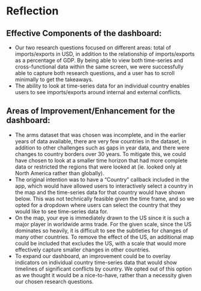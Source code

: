 # Reflection

## Effective Components of the dashboard:
-	Our two research questions focused on different areas: total of imports/exports in USD, in addition to the relationship of imports/exports as a percentage of GDP. By being able to view both time-series and cross-functional data within the same screen, we were successfully able to capture both research questions, and a user has to scroll minimally to get the takeaways.
-	The ability to look at time-series data for an individual country enables users to see imports/exports around internal and external conflicts.


## Areas of Improvement/Enhancement for the dashboard:
-	The arms dataset that was chosen was incomplete, and in the earlier years of data available, there are very few countries in the dataset, in addition to other challenges such as gaps in year data, and there were changes to country borders over 30 years. To mitigate this, we could have chosen to look at a smaller time horizon that had more complete data or restricted the regions that were looked at (ie. looked only at North America rather than globally). 
-	The original intention was to have a “Country” callback included in the app, which would have allowed users to interactively select a country in the map and the time-series data for that country would have shown below. This was not technically feasible given the time frame, and so we opted for a dropdown where users can select the country that they would like to see time-series data for.
-	On the map, your eye is immediately drawn to the US since it is such a major player in worldwide arms trade. For the given scale, since the US dominates so heavily, it is difficult to see the subtleties for changes of many other countries. To remove the effect of the US, an additional map could be included that excludes the US, with a scale that would more effectively capture smaller changes in other countries.
-	To expand our dashboard, an improvement could be to overlay indicators on individual country time-series data that would show timelines of significant conflicts by country. We opted out of this option as we thought it would be a nice-to-have, rather than a necessity given our chosen research questions.

